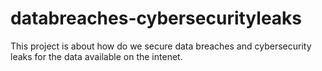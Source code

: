 # databreaches-cybersecurityleaks
This project is about how do we secure data breaches and cybersecurity leaks for the data available on the intenet.
